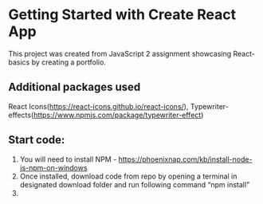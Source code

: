 # Getting Started with Create React App

This project was created from JavaScript 2 assignment showcasing React-basics by creating a portfolio. 

## Additional packages used

React Icons(https://react-icons.github.io/react-icons/),
Typewriter-effects(https://www.npmjs.com/package/typewriter-effect)

## Start code:
1. You will need to install NPM - https://phoenixnap.com/kb/install-node-js-npm-on-windows
2. Once installed, download code from repo by opening a terminal in designated download folder and run following command “npm install”
3. 




